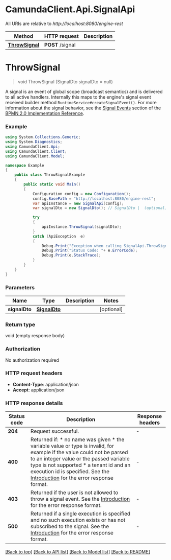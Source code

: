 # CamundaClient.Api.SignalApi

All URIs are relative to *http://localhost:8080/engine-rest*

Method | HTTP request | Description
------------- | ------------- | -------------
[**ThrowSignal**](SignalApi.md#throwsignal) | **POST** /signal | 


<a name="throwsignal"></a>
# **ThrowSignal**
> void ThrowSignal (SignalDto signalDto = null)



A signal is an event of global scope (broadcast semantics) and is delivered to all active handlers. Internally this maps to the engine's signal event received builder method `RuntimeService#createSignalEvent()`. For more information about the signal behavior, see the [Signal Events](https://docs.camunda.org/manual/7.14/reference/bpmn20/events/signal-events/) section of the [BPMN 2.0 Implementation Reference](https://docs.camunda.org/manual/7.14/reference/bpmn20/).

### Example
```csharp
using System.Collections.Generic;
using System.Diagnostics;
using CamundaClient.Api;
using CamundaClient.Client;
using CamundaClient.Model;

namespace Example
{
    public class ThrowSignalExample
    {
        public static void Main()
        {
            Configuration config = new Configuration();
            config.BasePath = "http://localhost:8080/engine-rest";
            var apiInstance = new SignalApi(config);
            var signalDto = new SignalDto(); // SignalDto |  (optional) 

            try
            {
                apiInstance.ThrowSignal(signalDto);
            }
            catch (ApiException  e)
            {
                Debug.Print("Exception when calling SignalApi.ThrowSignal: " + e.Message );
                Debug.Print("Status Code: "+ e.ErrorCode);
                Debug.Print(e.StackTrace);
            }
        }
    }
}
```

### Parameters

Name | Type | Description  | Notes
------------- | ------------- | ------------- | -------------
 **signalDto** | [**SignalDto**](SignalDto.md)|  | [optional] 

### Return type

void (empty response body)

### Authorization

No authorization required

### HTTP request headers

 - **Content-Type**: application/json
 - **Accept**: application/json

### HTTP response details
| Status code | Description | Response headers |
|-------------|-------------|------------------|
| **204** | Request successful. |  -  |
| **400** | Returned if:  * no name was given * the variable value or type is invalid, for example if the value could not be parsed to an integer value or the passed variable type is not supported * a tenant id and an execution id is specified.  See the [Introduction](https://docs.camunda.org/manual/7.14/reference/rest/overview/#error-handling) for the error response format. |  -  |
| **403** | Returned if the user is not allowed to throw a signal event.  See the [Introduction](https://docs.camunda.org/manual/7.14/reference/rest/overview/#error-handling) for the error response format. |  -  |
| **500** | Returned if a single execution is specified and no such execution exists or has not subscribed to the signal.  See the [Introduction](https://docs.camunda.org/manual/7.14/reference/rest/overview/#error-handling) for the error response format. |  -  |

[[Back to top]](#) [[Back to API list]](../README.md#documentation-for-api-endpoints) [[Back to Model list]](../README.md#documentation-for-models) [[Back to README]](../README.md)

